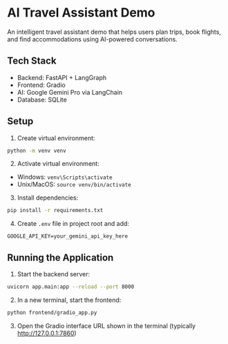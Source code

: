 # AI Travel Assistant Demo

An intelligent travel assistant demo that helps users plan trips, book flights, and find accommodations using AI-powered conversations.

## Tech Stack

- Backend: FastAPI + LangGraph
- Frontend: Gradio
- AI: Google Gemini Pro via LangChain
- Database: SQLite

## Setup

1. Create virtual environment:
```bash
python -m venv venv
```

2. Activate virtual environment:
- Windows: `venv\Scripts\activate`
- Unix/MacOS: `source venv/bin/activate`

3. Install dependencies:
```bash
pip install -r requirements.txt
```

4. Create `.env` file in project root and add:
```
GOOGLE_API_KEY=your_gemini_api_key_here
```

## Running the Application

1. Start the backend server:
```bash
uvicorn app.main:app --reload --port 8000
```

2. In a new terminal, start the frontend:
```bash
python frontend/gradio_app.py
```

3. Open the Gradio interface URL shown in the terminal (typically http://127.0.0.1:7860)

